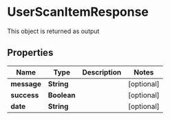 

# UserScanItemResponse

This object is returned as output
## Properties

Name | Type | Description | Notes
------------ | ------------- | ------------- | -------------
**message** | **String** |  |  [optional]
**success** | **Boolean** |  |  [optional]
**date** | **String** |  |  [optional]



